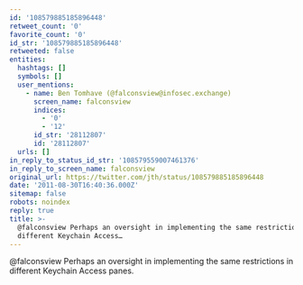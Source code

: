 ```yaml
---
id: '108579885185896448'
retweet_count: '0'
favorite_count: '0'
id_str: '108579885185896448'
retweeted: false
entities:
  hashtags: []
  symbols: []
  user_mentions:
    - name: Ben Tomhave (@falconsview@infosec.exchange)
      screen_name: falconsview
      indices:
        - '0'
        - '12'
      id_str: '28112807'
      id: '28112807'
  urls: []
in_reply_to_status_id_str: '108579559007461376'
in_reply_to_screen_name: falconsview
original_url: https://twitter.com/jth/status/108579885185896448
date: '2011-08-30T16:40:36.000Z'
sitemap: false
robots: noindex
reply: true
title: >-
  @falconsview Perhaps an oversight in implementing the same restrictions in
  different Keychain Access…
---
```


@falconsview Perhaps an oversight in implementing the same restrictions in different Keychain Access panes.